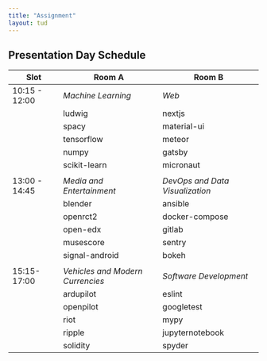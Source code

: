 ```yaml
---
title: "Assignment"
layout: tud
---
```


## Presentation Day Schedule

| Slot          | Room A                           | Room B                          |
|---------------|----------------------------------|---------------------------------|
| 10:15 - 12:00 | _Machine Learning_               | _Web_                           |
|               | ludwig                           | nextjs                          |
|               | spacy                            | material-ui                     |
|               | tensorflow                       | meteor                          |
|               | numpy                            | gatsby                          |
|               | scikit-learn                     | micronaut                       |
|               |                                  |                                 |
| 13:00 - 14:45 | _Media and Entertainment_        | _DevOps and Data Visualization_ |
|               | blender                          | ansible                         |
|               | openrct2                         | docker-compose                  |
|               | open-edx                         | gitlab                          |
|               | musescore                        | sentry                          |
|               | signal-android                   | bokeh                           |
|               |                                  |                                 |
| 15:15-17:00   | _Vehicles and Modern Currencies_ | _Software Development_          |
|               | ardupilot                        | eslint                          |
|               | openpilot                        | googletest                      |
|               | riot                             | mypy                            |
|               | ripple                           | jupyternotebook                 |
|               | solidity                         | spyder                          |
